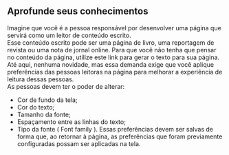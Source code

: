 ## Aprofunde seus conhecimentos
Imagine que você é a pessoa responsável por desenvolver uma página que servirá como um leitor de conteúdo escrito.  
Esse conteúdo escrito pode ser uma página de livro, uma reportagem de revista ou uma nota de jornal online. Para que você não tenha que pensar no conteúdo da página, utilize este link para gerar o texto para sua página.  
Até aqui, nenhuma novidade, mas essa demanda exige que você aplique preferências das pessoas leitoras na página para melhorar a experiência de leitura dessas pessoas.  
As pessoas devem ter o poder de alterar:  
 - Cor de fundo da tela;
 - Cor do texto;
 - Tamanho da fonte;
 - Espaçamento entre as linhas do texto;
 - Tipo da fonte ( Font family ).
Essas preferências devem ser salvas de forma que, ao retornar à página, as preferências que foram previamente configuradas possam ser aplicadas na tela.